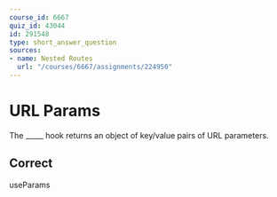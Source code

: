 ```yaml
---
course_id: 6667
quiz_id: 43044
id: 291548
type: short_answer_question
sources:
- name: Nested Routes
  url: "/courses/6667/assignments/224950"
---
```


# URL Params

The \_\_\_\_\_ hook returns an object of key/value pairs of URL parameters.

## Correct

useParams
